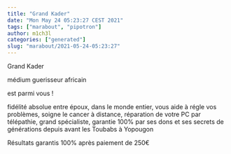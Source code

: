 ```yaml
---
title: "Grand Kader"
date: "Mon May 24 05:23:27 CEST 2021"
tags: ["marabout", "pipotron"]
author: m1ch3l
categories: ["generated"]
slug: "marabout/2021-05-24-05:23:27"
---
```


Grand Kader

médium guerisseur africain

est parmi vous !

fidélité absolue entre époux, dans le monde entier, vous aide à régle vos problèmes, soigne le cancer à distance, réparation de votre PC par télépathie, grand spécialiste, garantie 100% par ses dons et ses secrets de générations depuis avant les Toubabs à Yopougon

Résultats garantis 100% après paiement de 250€
